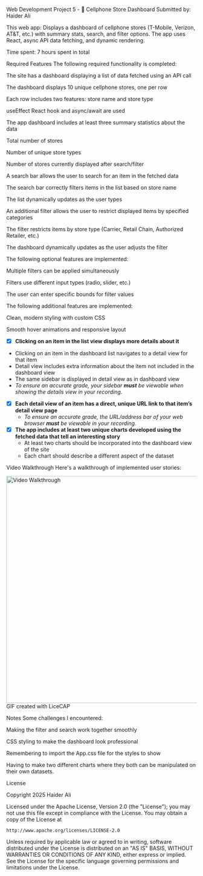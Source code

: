 Web Development Project 5 - 📱 Cellphone Store Dashboard
Submitted by: Haider Ali

This web app: Displays a dashboard of cellphone stores (T-Mobile, Verizon, AT&T, etc.) with summary stats, search, and filter options. The app uses React, async API data fetching, and dynamic rendering.

Time spent: 7 hours spent in total

Required Features
The following required functionality is completed:

 The site has a dashboard displaying a list of data fetched using an API call

The dashboard displays 10 unique cellphone stores, one per row

Each row includes two features: store name and store type

 useEffect React hook and async/await are used

 The app dashboard includes at least three summary statistics about the data

Total number of stores

Number of unique store types

Number of stores currently displayed after search/filter

 A search bar allows the user to search for an item in the fetched data

The search bar correctly filters items in the list based on store name

The list dynamically updates as the user types

 An additional filter allows the user to restrict displayed items by specified categories

The filter restricts items by store type (Carrier, Retail Chain, Authorized Retailer, etc.)

The dashboard dynamically updates as the user adjusts the filter

The following optional features are implemented:

 Multiple filters can be applied simultaneously

 Filters use different input types (radio, slider, etc.)

 The user can enter specific bounds for filter values

The following additional features are implemented:

 Clean, modern styling with custom CSS

 Smooth hover animations and responsive layout
 - [X] **Clicking on an item in the list view displays more details about it**
  - Clicking on an item in the dashboard list navigates to a detail view for that item
  - Detail view includes extra information about the item not included in the dashboard view
  - The same sidebar is displayed in detail view as in dashboard view
  - *To ensure an accurate grade, your sidebar **must** be viewable when showing the details view in your recording.*
- [X] **Each detail view of an item has a direct, unique URL link to that item’s detail view page**
  -  *To ensure an accurate grade, the URL/address bar of your web browser **must** be viewable in your recording.*
- [X] **The app includes at least two unique charts developed using the fetched data that tell an interesting story**
  - At least two charts should be incorporated into the dashboard view of the site
  - Each chart should describe a different aspect of the dataset

Video Walkthrough
Here's a walkthrough of implemented user stories:

<img src="./web102datav2.gif" title="Video Walkthrough" width="600" alt="Video Walkthrough" />
GIF created with LiceCAP

Notes
Some challenges I encountered:

Making the filter and search work together smoothly

CSS styling to make the dashboard look professional

Remembering to import the App.css file for the styles to show

Having to make two different charts where they both can be manipulated on their own datasets.

License

Copyright 2025 Haider Ali

Licensed under the Apache License, Version 2.0 (the "License");
you may not use this file except in compliance with the License.
You may obtain a copy of the License at

    http://www.apache.org/licenses/LICENSE-2.0

Unless required by applicable law or agreed to in writing, software
distributed under the License is distributed on an "AS IS" BASIS,
WITHOUT WARRANTIES OR CONDITIONS OF ANY KIND, either express or implied.
See the License for the specific language governing permissions and
limitations under the License.
